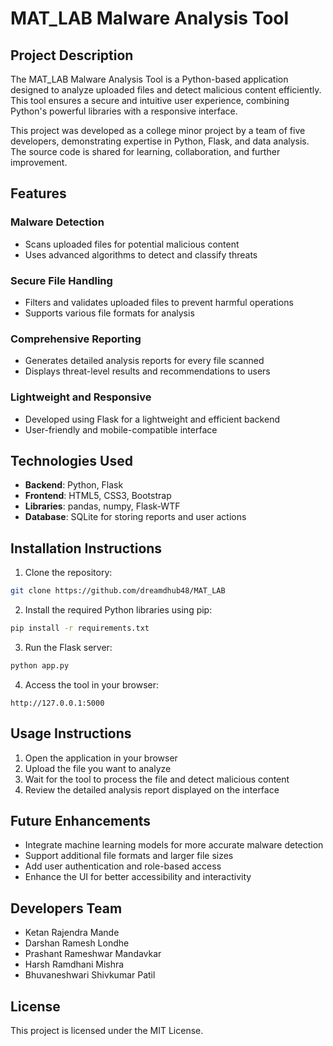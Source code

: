 # MAT_LAB Malware Analysis Tool

## Project Description
The MAT_LAB Malware Analysis Tool is a Python-based application designed to analyze uploaded files and detect malicious content efficiently. This tool ensures a secure and intuitive user experience, combining Python's powerful libraries with a responsive interface.

This project was developed as a college minor project by a team of five developers, demonstrating expertise in Python, Flask, and data analysis. The source code is shared for learning, collaboration, and further improvement.

## Features

### Malware Detection
- Scans uploaded files for potential malicious content
- Uses advanced algorithms to detect and classify threats

### Secure File Handling
- Filters and validates uploaded files to prevent harmful operations
- Supports various file formats for analysis

### Comprehensive Reporting
- Generates detailed analysis reports for every file scanned
- Displays threat-level results and recommendations to users

### Lightweight and Responsive
- Developed using Flask for a lightweight and efficient backend
- User-friendly and mobile-compatible interface

## Technologies Used
- **Backend**: Python, Flask
- **Frontend**: HTML5, CSS3, Bootstrap
- **Libraries**: pandas, numpy, Flask-WTF
- **Database**: SQLite for storing reports and user actions

## Installation Instructions

1. Clone the repository:
```bash
git clone https://github.com/dreamdhub48/MAT_LAB
```

2. Install the required Python libraries using pip:
```bash
pip install -r requirements.txt
```

3. Run the Flask server:
```bash
python app.py
```

4. Access the tool in your browser:
```
http://127.0.0.1:5000
```

## Usage Instructions

1. Open the application in your browser
2. Upload the file you want to analyze
3. Wait for the tool to process the file and detect malicious content
4. Review the detailed analysis report displayed on the interface

## Future Enhancements

- Integrate machine learning models for more accurate malware detection
- Support additional file formats and larger file sizes
- Add user authentication and role-based access
- Enhance the UI for better accessibility and interactivity

## Developers Team

- Ketan Rajendra Mande
- Darshan Ramesh Londhe
- Prashant Rameshwar Mandavkar
- Harsh Ramdhani Mishra
- Bhuvaneshwari Shivkumar Patil

## License

This project is licensed under the MIT License.

